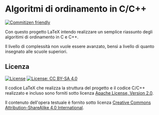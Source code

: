 # Algoritmi di ordinamento in C/C++

[![Commitizen friendly](https://img.shields.io/badge/commitizen-friendly-brightgreen.svg)](http://commitizen.github.io/cz-cli/)


Con questo progetto LaTeX intendo realizzare un semplice riassunto degli algoritimi di ordinamento in C e C++.

Il livello di complessità non vuole essere avanzato, bensì a livello di quanto insegnato alle scuole superiori.

## Licenza

[![License](https://img.shields.io/badge/License-Apache%202.0-blue.svg)](https://opensource.org/licenses/Apache-2.0)
[![License: CC BY-SA 4.0](https://img.shields.io/badge/License-CC%20BY--SA%204.0-lightgrey.svg)](https://creativecommons.org/licenses/by-sa/4.0/)

Il codice LaTeX che realizza la struttura del progetto e il codice C/C++ realizzato e incluso sono forniti sotto licenza [Apache License, Version 2.0](https://opensource.org/licenses/Apache-2.0).

Il contenuto dell'opera testuale è fornito sotto licenza [Creative Commons Attribution-ShareAlike 4.0 International](http://creativecommons.org/licenses/by-sa/4.0/).

